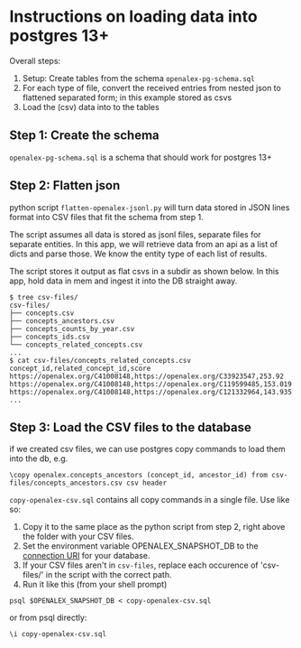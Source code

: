 
# Instructions on loading data into postgres 13+

Overall steps:

1. Setup: Create tables from the schema `openalex-pg-schema.sql`
2. For each type of file, convert the received entries from nested json to flattened separated form; in this example stored as csvs
3. Load the (csv) data into to the tables

## Step 1: Create the schema

`openalex-pg-schema.sql` is a schema that should work for postgres 13+


## Step 2: Flatten json

python script `flatten-openalex-jsonl.py` will turn data stored in JSON lines format into CSV files that fit the schema from step 1.

The script assumes all data is stored as jsonl files, separate files for separate entities. In this app, we will retrieve data from an api as a list of dicts and parse those. We know the entity type of each list of results.

The script stores it output as flat csvs in a subdir as shown below. In this app, hold data in mem and ingest it into the DB straight away.

```
$ tree csv-files/
csv-files/
├── concepts.csv
├── concepts_ancestors.csv
├── concepts_counts_by_year.csv
├── concepts_ids.csv
└── concepts_related_concepts.csv
...
$ cat csv-files/concepts_related_concepts.csv
concept_id,related_concept_id,score
https://openalex.org/C41008148,https://openalex.org/C33923547,253.92
https://openalex.org/C41008148,https://openalex.org/C119599485,153.019
https://openalex.org/C41008148,https://openalex.org/C121332964,143.935
...
```

## Step 3: Load the CSV files to the database

if we created csv files, we can use postgres copy commands to load them into the db, e.g.
```
\copy openalex.concepts_ancestors (concept_id, ancestor_id) from csv-files/concepts_ancestors.csv csv header
```

`copy-openalex-csv.sql` contains all copy commands in a single file.
Use like so:

1. Copy it to the same place as the python script from step 2, right above the folder with your CSV files.
2. Set the environment variable OPENALEX\_SNAPSHOT\_DB to the [connection URI](https://www.postgresql.org/docs/13/libpq-connect.html#LIBPQ-CONNSTRING) for your database.
3. If your CSV files aren't in `csv-files`, replace each occurence of 'csv-files/' in the script with the correct path.
4. Run it like this (from your shell prompt)

```
psql $OPENALEX_SNAPSHOT_DB < copy-openalex-csv.sql
```

or from psql directly:

```
\i copy-openalex-csv.sql
```

